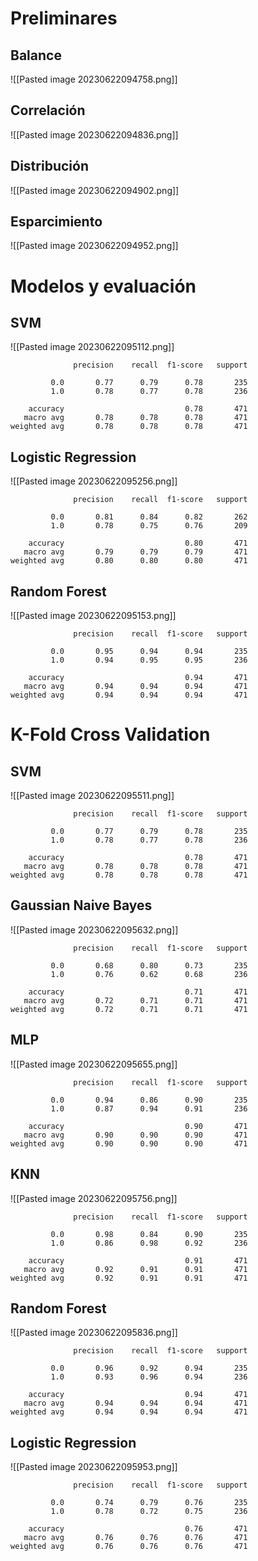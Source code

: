 # Preliminares

## Balance
![[Pasted image 20230622094758.png]]

## Correlación
![[Pasted image 20230622094836.png]]

## Distribución
![[Pasted image 20230622094902.png]]

## Esparcimiento
![[Pasted image 20230622094952.png]]

# Modelos y evaluación

## SVM

![[Pasted image 20230622095112.png]]

```
              precision    recall  f1-score   support

         0.0       0.77      0.79      0.78       235
         1.0       0.78      0.77      0.78       236

    accuracy                           0.78       471
   macro avg       0.78      0.78      0.78       471
weighted avg       0.78      0.78      0.78       471
```

## Logistic Regression

![[Pasted image 20230622095256.png]]

```
              precision    recall  f1-score   support

         0.0       0.81      0.84      0.82       262
         1.0       0.78      0.75      0.76       209

    accuracy                           0.80       471
   macro avg       0.79      0.79      0.79       471
weighted avg       0.80      0.80      0.80       471
```

## Random Forest

![[Pasted image 20230622095153.png]]

```
              precision    recall  f1-score   support

         0.0       0.95      0.94      0.94       235
         1.0       0.94      0.95      0.95       236

    accuracy                           0.94       471
   macro avg       0.94      0.94      0.94       471
weighted avg       0.94      0.94      0.94       471
```

# K-Fold Cross Validation

## SVM

![[Pasted image 20230622095511.png]]

```
              precision    recall  f1-score   support

         0.0       0.77      0.79      0.78       235
         1.0       0.78      0.77      0.78       236

    accuracy                           0.78       471
   macro avg       0.78      0.78      0.78       471
weighted avg       0.78      0.78      0.78       471
```

## Gaussian Naive Bayes

![[Pasted image 20230622095632.png]]

```
              precision    recall  f1-score   support

         0.0       0.68      0.80      0.73       235
         1.0       0.76      0.62      0.68       236

    accuracy                           0.71       471
   macro avg       0.72      0.71      0.71       471
weighted avg       0.72      0.71      0.71       471
```

## MLP

![[Pasted image 20230622095655.png]]

```
              precision    recall  f1-score   support

         0.0       0.94      0.86      0.90       235
         1.0       0.87      0.94      0.91       236

    accuracy                           0.90       471
   macro avg       0.90      0.90      0.90       471
weighted avg       0.90      0.90      0.90       471
```

## KNN

![[Pasted image 20230622095756.png]]

```
              precision    recall  f1-score   support

         0.0       0.98      0.84      0.90       235
         1.0       0.86      0.98      0.92       236

    accuracy                           0.91       471
   macro avg       0.92      0.91      0.91       471
weighted avg       0.92      0.91      0.91       471
```

## Random Forest

![[Pasted image 20230622095836.png]]

```
              precision    recall  f1-score   support

         0.0       0.96      0.92      0.94       235
         1.0       0.93      0.96      0.94       236

    accuracy                           0.94       471
   macro avg       0.94      0.94      0.94       471
weighted avg       0.94      0.94      0.94       471
```

## Logistic Regression

![[Pasted image 20230622095953.png]]

```
              precision    recall  f1-score   support

         0.0       0.74      0.79      0.76       235
         1.0       0.78      0.72      0.75       236

    accuracy                           0.76       471
   macro avg       0.76      0.76      0.76       471
weighted avg       0.76      0.76      0.76       471
```

